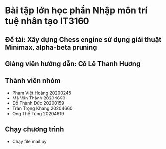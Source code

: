 # Bài tập lớn học phần Nhập môn trí tuệ nhân tạo IT3160 
## Đề tài: Xây dựng Chess engine sử dụng giải thuật Minimax, alpha-beta pruning
## Giảng viên hướng dẫn: Cô Lê Thanh Hương

## Thành viên nhóm
- Phạm Việt Hoàng 20200245
- Mã Văn Thành 20204690
- Đỗ Thành Đức 20200159
- Trần Trọng Khang 20204660
- Ong Thế Tùng 20204619

## Chạy chương trình
- Chạy file mail.py
